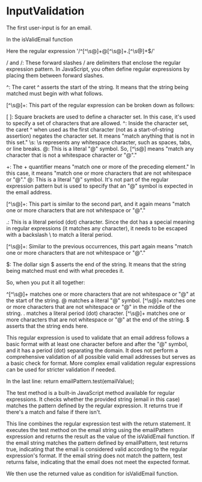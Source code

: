 # InputValidation

The first user-input is for an email.

In the isValidEmail function 

Here the regular expression '/^[^\s@]+@[^\s@]+\.[^\s@]+$/'

/ and /: These forward slashes / are delimiters that enclose the regular expression pattern. In JavaScript, you often define regular expressions by placing them between forward slashes.

^: The caret ^ asserts the start of the string. It means that the string being matched must begin with what follows.

[^\s@]+: This part of the regular expression can be broken down as follows:

[ ]: Square brackets are used to define a character set. In this case, it's used to specify a set of characters that are allowed.
^: Inside the character set, the caret ^ when used as the first character (not as a start-of-string assertion) negates the character set. 
   It means "match anything that is not in this set."
\s: \s represents any whitespace character, such as spaces, tabs, or line breaks.
@: This is a literal "@" symbol.
So, [^\s@] means "match any character that is not a whitespace character or "@"."

+: The + quantifier means "match one or more of the preceding element." In this case, it means "match one or more characters that are not whitespace or "@"."
@: This is a literal "@" symbol. It's not part of the regular expression pattern but is used to specify that an "@" symbol is expected in the email address.

[^\s@]+: This part is similar to the second part, and it again means "match one or more characters that are not whitespace or "@"."

\.: This is a literal period (dot) character. Since the dot has a special meaning in regular expressions (it matches any character), 
    it needs to be escaped with a backslash \ to match a literal period.

[^\s@]+: Similar to the previous occurrences, this part again means "match one or more characters that are not whitespace or "@"."

$: The dollar sign $ asserts the end of the string. It means that the string being matched must end with what precedes it.

So, when you put it all together:

^[^\s@]+ matches one or more characters that are not whitespace or "@" at the start of the string.
@ matches a literal "@" symbol.
[^\s@]+ matches one or more characters that are not whitespace or "@" in the middle of the string.
\. matches a literal period (dot) character.
[^\s@]+ matches one or more characters that are not whitespace or "@" at the end of the string.
$ asserts that the string ends here.

This regular expression is used to validate that an email address follows a basic format with at least one character before and after the "@" symbol, 
and it has a period (dot) separating the domain. It does not perform a comprehensive validation of all possible valid email addresses but serves as a basic check for format. 
More complex email validation regular expressions can be used for stricter validation if needed.


In the last line: return emailPattern.test(emailValue);

The test method is a built-in JavaScript method available for regular expressions. 
It checks whether the provided string (email in this case) matches the pattern defined by the regular expression. 
It returns true if there's a match and false if there isn't.

This line combines the regular expression test with the return statement. 
It executes the test method on the email string using the emailPattern expression and returns the result as the value of the isValidEmail function.
If the email string matches the pattern defined by emailPattern, test returns true, indicating that the email is considered valid according to the regular expression's format.
If the email string does not match the pattern, test returns false, indicating that the email does not meet the expected format.

We then use the returned value as condition for isValidEmail function.
